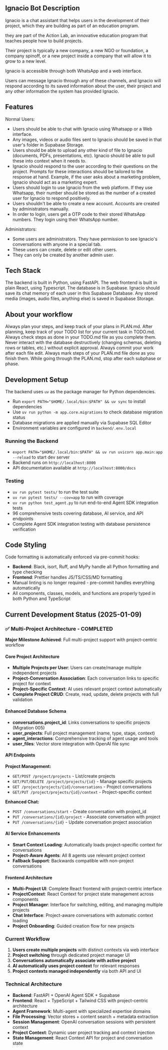 ## Ignacio Bot Description
Ignacio is a chat assistant that helps users in the development of their project, which they are building as part of an education program.

they are part of the Action Lab, an innovative education program that teaches people how to build projects.

Their project is typically a new company, a new NGO or foundation, a company spinoff, or a new project inside a company that will allow it to grow to a new level.

Ignacio is accessible through both WhatsApp and a web interface.

Users can message Ignacio through any of these channels, and Ignacio will respond according to its saved information about the user, their project and any other information the system has provided Ignacio.

## Features

Normal Users:
* Users should be able to chat with Ignacio using Whatsapp or a Web interface.
* Any images, videos or audio files sent to Ignacio should be saved in that user's folder in Supabase Storage.
* Users should be able to upload any other kind of file to Ignacio (documents, PDFs, presentations, etc). Ignacio should be able to pull these into context when it needs to.
* Ignacio should respond to the user according to their questions on the project. Prompts for these interactions should be tailored to the response at hand. Example, if the user asks about a marketing problem, Ignacio should act as a marketing expert.
* Users should login to use Ignacio from the web platform. If they use Whatsapp, their number should be stored as the number of a created user for Ignacio to respond positively.
* Users shouldn't be able to create a new account. Accounts are created by administrators manually.
* In order to login, users get a OTP code to their stored WhatsApp numbers. They login using their WhatsApp number.

Administrators:
* Some users are administrators. They have permission to see Ignacio's conversations with anyone in a special tab.
* These users can create, delete or edit other users.
* They can only be created by another admin user.


## Tech Stack

The backend is built in Python, using FastAPI.
The web frontend is built in plain React, using Typescript.
The database is in Supabase. Ignacio should save its chat memory of each user in this Supabase Database.
Any stored media (images, audio files, anything else) is saved in Supabase Storage.


## About your workflow

Always plan your steps, and keep track of your plans in PLAN.md.
After planning, keep track of your TODO list for your current task in TODO.md.
Always check steps as done in your TODO.md file as you complete them.
Never interact with the database destructively (changing schemas, deleting rows or tables, etc.) without explicit approval.
Always commit your work after each file edit.
Always mark steps of your PLAN.md file done as you finish them.
While going through the PLAN.md, stop after each subphase or phase.

## Development Setup

The backend uses `uv` as the package manager for Python dependencies.
- Run `export PATH="$HOME/.local/bin:$PATH" && uv sync` to install dependencies
- Use `uv run python -m app.core.migrations` to check database migration status
- Database migrations are applied manually via Supabase SQL Editor
- Environment variables are configured in `backend/.env.local`

### Running the Backend
- `export PATH="$HOME/.local/bin:$PATH" && uv run uvicorn app.main:app --reload` to start dev server
- Backend runs on `http://localhost:8000`
- API documentation available at `http://localhost:8000/docs`

### Testing
- `uv run pytest tests/` to run the test suite
- `uv run pytest tests/ --cov=app` to run with coverage
- `uv run python test_agent.py` to run end-to-end Agent SDK integration tests
- 96 comprehensive tests covering database, AI service, and API endpoints
- Complete Agent SDK integration testing with database persistence verification

## Code Styling

Code formatting is automatically enforced via pre-commit hooks:
- **Backend**: Black, isort, Ruff, and MyPy handle all Python formatting and type checking
- **Frontend**: Prettier handles JS/TS/CSS/MD formatting
- Manual linting is no longer required - pre-commit handles everything automatically
- All components, classes, models, and functions are properly typed in both Python and TypeScript

## Current Development Status (2025-01-09)

### ✅ **Multi-Project Architecture - COMPLETED**

**Major Milestone Achieved**: Full multi-project support with project-centric workflow

#### **Core Project Architecture**
- **Multiple Projects per User**: Users can create/manage multiple independent projects
- **Project-Conversation Association**: Each conversation links to specific project for context
- **Project-Specific Context**: AI uses relevant project context automatically
- **Complete Project CRUD**: Create, read, update, delete projects with full validation

#### **Enhanced Database Schema**  
- **conversations.project_id**: Links conversations to specific projects (Migration 005)
- **user_projects**: Full project management (name, type, stage, context)
- **agent_interactions**: Comprehensive tracking of agent usage and tools
- **user_files**: Vector store integration with OpenAI file sync

#### **API Endpoints**
**Project Management:**
- `GET/POST /project/projects` - List/create projects
- `GET/PUT/DELETE /project/projects/{id}` - Manage specific projects
- `GET /project/projects/{id}/conversations` - Project conversations
- `GET/PUT /project/projects/{id}/context` - Project-specific context

**Enhanced Chat:**
- `POST /conversations/start` - Create conversation with project_id
- `PUT /conversations/{id}/project` - Associate conversation with project
- `PUT /conversations/{id}` - Update conversation project association

#### **AI Service Enhancements**
- **Smart Context Loading**: Automatically loads project-specific context for conversations
- **Project-Aware Agents**: All 8 agents use relevant project context
- **Fallback Support**: Backwards compatible with non-project conversations

#### **Frontend Architecture** 
- **Multi-Project UI**: Complete React frontend with project-centric interface
- **ProjectContext**: React Context for project state management across components
- **Project Manager**: Interface for switching, editing, and managing multiple projects
- **Chat Interface**: Project-aware conversations with automatic context loading
- **Project Onboarding**: Guided creation flow for new projects

### **Current Workflow**
1. **Users create multiple projects** with distinct contexts via web interface
2. **Project switching** through dedicated project manager UI
3. **Conversations automatically associate with active project**
4. **AI automatically uses project context** for relevant responses
5. **Project contexts managed independently** via both API and UI

### **Technical Architecture**
- **Backend**: FastAPI + OpenAI Agent SDK + Supabase
- **Frontend**: React + TypeScript + Tailwind CSS with project-centric architecture
- **Agent Framework**: Multi-agent with specialized expertise domains
- **File Processing**: Vector stores + content search + metadata extraction
- **Session Management**: OpenAI conversation sessions with persistent context
- **Project Context**: Dynamic user project tracking and context injection
- **State Management**: React Context API for project and conversation state

